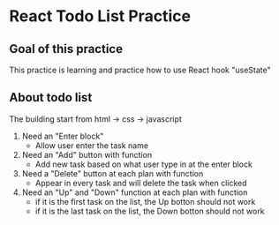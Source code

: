 # React Todo List Practice

## Goal of this practice

This practice is learning and practice how to use React hook "useState"

## About todo list

The building start from html -> css -> javascript

1. Need an "Enter block"
   - Allow user enter the task name
2. Need an "Add" button with function
   - Add new task based on what user type in at the enter block
3. Need a "Delete" button at each plan with function
   - Appear in every task and will delete the task when clicked
4. Need an "Up" and "Down" function at each plan with function
   - if it is the first task on the list, the Up botton should not work
   - if it is the last task on the list, the Down botton should not work
